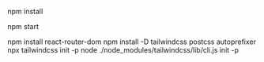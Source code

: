 npm install

npm start

npm install react-router-dom
npm install -D tailwindcss postcss autoprefixer
npx tailwindcss init -p
node ./node_modules/tailwindcss/lib/cli.js init -p